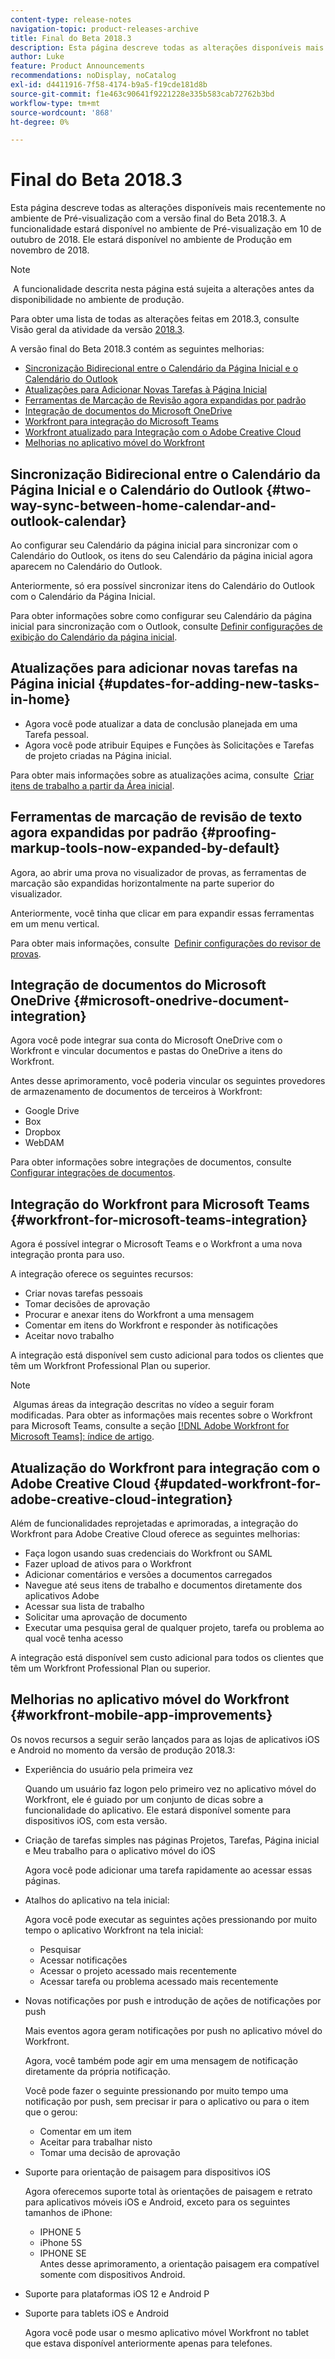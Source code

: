 ```yaml
---
content-type: release-notes
navigation-topic: product-releases-archive
title: Final do Beta 2018.3
description: Esta página descreve todas as alterações disponíveis mais recentemente no ambiente de Pré-visualização com a versão final do Beta 2018.3. A funcionalidade estará disponível no ambiente de Pré-visualização em 10 de outubro de 2018. Ele estará disponível no ambiente de Produção em novembro de 2018.
author: Luke
feature: Product Announcements
recommendations: noDisplay, noCatalog
exl-id: d4411916-7f58-4174-b9a5-f19cde181d8b
source-git-commit: f1e463c90641f9221228e335b583cab72762b3bd
workflow-type: tm+mt
source-wordcount: '868'
ht-degree: 0%

---
```


# Final do Beta 2018.3

Esta página descreve todas as alterações disponíveis mais recentemente no ambiente de Pré-visualização com a versão final do Beta 2018.3. A funcionalidade estará disponível no ambiente de Pré-visualização em 10 de outubro de 2018. Ele estará disponível no ambiente de Produção em novembro de 2018.

>[!NOTE]
>
> A funcionalidade descrita nesta página está sujeita a alterações antes da disponibilidade no ambiente de produção.

Para obter uma lista de todas as alterações feitas em 2018.3, consulte  Visão geral da atividade da versão [2018.3](../../../../product-announcements/product-releases/quarterly-release-archive/2018.3-release-activity/2018-3-release-activity-overview.md).

A versão final do Beta 2018.3 contém as seguintes melhorias:

* [Sincronização Bidirecional entre o Calendário da Página Inicial e o Calendário do Outlook](#two-way-sync-between-home-calendar-and-outlook-calendar)
* [Atualizações para Adicionar Novas Tarefas à Página Inicial](#updates-for-adding-new-tasks-in-home)
* [Ferramentas de Marcação de Revisão agora expandidas por padrão](#proofing-markup-tools-now-expanded-by-default)
* [Integração de documentos do Microsoft OneDrive](#microsoft-onedrive-document-integration)
* [Workfront para integração do Microsoft Teams](#workfront-for-microsoft-teams-integration)
* [Workfront atualizado para Integração com o Adobe Creative Cloud](#updated-workfront-for-adobe-creative-cloud-integration)
* [Melhorias no aplicativo móvel do Workfront](#workfront-mobile-app-improvements)

## Sincronização Bidirecional entre o Calendário da Página Inicial e o Calendário do Outlook {#two-way-sync-between-home-calendar-and-outlook-calendar}

Ao configurar seu Calendário da página inicial para sincronizar com o Calendário do Outlook, os itens do seu Calendário da página inicial agora aparecem no Calendário do Outlook.

Anteriormente, só era possível sincronizar itens do Calendário do Outlook com o Calendário da Página Inicial.

Para obter informações sobre como configurar seu Calendário da página inicial para sincronização com o Outlook, consulte [Definir configurações de exibição do Calendário da página inicial](../../../../workfront-basics/using-home/using-the-home-area/configure-home-calendar-view.md).

## Atualizações para adicionar novas tarefas na Página inicial {#updates-for-adding-new-tasks-in-home}

* Agora você pode atualizar a data de conclusão planejada em uma Tarefa pessoal.
* Agora você pode atribuir Equipes e Funções às Solicitações e Tarefas de projeto criadas na Página inicial.

Para obter mais informações sobre as atualizações acima, consulte  [Criar itens de trabalho a partir da Área inicial](../../../../workfront-basics/using-home/using-the-home-area/create-work-items-in-home.md).

## Ferramentas de marcação de revisão de texto agora expandidas por padrão {#proofing-markup-tools-now-expanded-by-default}

Agora, ao abrir uma prova no visualizador de provas, as ferramentas de marcação são expandidas horizontalmente na parte superior do visualizador.

Anteriormente, você tinha que clicar em para expandir essas ferramentas em um menu vertical.

Para obter mais informações, consulte  [Definir configurações do revisor de provas](../../../../review-and-approve-work/proofing/reviewing-proofs-within-workfront/configure-proofing-viewer-settings.md).

## Integração de documentos do Microsoft OneDrive {#microsoft-onedrive-document-integration}

Agora você pode integrar sua conta do Microsoft OneDrive com o Workfront e vincular documentos e pastas do OneDrive a itens do Workfront.

Antes desse aprimoramento, você poderia vincular os seguintes provedores de armazenamento de documentos de terceiros à Workfront:

* Google Drive
* Box
* Dropbox
* WebDAM

Para obter informações sobre integrações de documentos, consulte [Configurar integrações de documentos](../../../../administration-and-setup/configure-integrations/configure-document-integrations.md).

## Integração do Workfront para Microsoft Teams {#workfront-for-microsoft-teams-integration}

Agora é possível integrar o Microsoft Teams e o Workfront a uma nova integração pronta para uso.

A integração oferece os seguintes recursos:

* Criar novas tarefas pessoais
* Tomar decisões de aprovação
* Procurar e anexar itens do Workfront a uma mensagem
* Comentar em itens do Workfront e responder às notificações
* Aceitar novo trabalho

A integração está disponível sem custo adicional para todos os clientes que têm um Workfront Professional Plan ou superior.

>[!NOTE]
>
> Algumas áreas da integração descritas no vídeo a seguir foram modificadas. Para obter as informações mais recentes sobre o Workfront para Microsoft Teams, consulte a seção [[!DNL Adobe Workfront for Microsoft Teams]: índice de artigo](../../../../workfront-integrations-and-apps/using-workfront-with-microsoft-teams/use-workfront-with-ms-teams.md).

## Atualização do Workfront para integração com o Adobe Creative Cloud {#updated-workfront-for-adobe-creative-cloud-integration}

Além de funcionalidades reprojetadas e aprimoradas, a integração do Workfront para Adobe Creative Cloud oferece as seguintes melhorias:

* Faça logon usando suas credenciais do Workfront ou SAML
* Fazer upload de ativos para o Workfront
* Adicionar comentários e versões a documentos carregados
* Navegue até seus itens de trabalho e documentos diretamente dos aplicativos Adobe
* Acessar sua lista de trabalho
* Solicitar uma aprovação de documento
* Executar uma pesquisa geral de qualquer projeto, tarefa ou problema ao qual você tenha acesso

A integração está disponível sem custo adicional para todos os clientes que têm um Workfront Professional Plan ou superior.

## Melhorias no aplicativo móvel do Workfront {#workfront-mobile-app-improvements}

Os novos recursos a seguir serão lançados para as lojas de aplicativos iOS e Android no momento da versão de produção 2018.3:

* Experiência do usuário pela primeira vez

  Quando um usuário faz logon pelo primeiro vez no aplicativo móvel do Workfront, ele é guiado por um conjunto de dicas sobre a funcionalidade do aplicativo. Ele estará disponível somente para dispositivos iOS, com esta versão.

* Criação de tarefas simples nas páginas Projetos, Tarefas, Página inicial e Meu trabalho para o aplicativo móvel do iOS

  Agora você pode adicionar uma tarefa rapidamente ao acessar essas páginas.

* Atalhos do aplicativo na tela inicial:

  Agora você pode executar as seguintes ações pressionando por muito tempo o aplicativo Workfront na tela inicial:

   * Pesquisar
   * Acessar notificações
   * Acessar o projeto acessado mais recentemente 
   * Acessar tarefa ou problema acessado mais recentemente

* Novas notificações por push e introdução de ações de notificações por push

  Mais eventos agora geram notificações por push no aplicativo móvel do Workfront.

  Agora, você também pode agir em uma mensagem de notificação diretamente da própria notificação.

  Você pode fazer o seguinte pressionando por muito tempo uma notificação por push, sem precisar ir para o aplicativo ou para o item que o gerou:

   * Comentar em um item
   * Aceitar para trabalhar nisto
   * Tomar uma decisão de aprovação

* Suporte para orientação de paisagem para dispositivos iOS

  Agora oferecemos suporte total às orientações de paisagem e retrato para aplicativos móveis iOS e Android, exceto para os seguintes tamanhos de iPhone:

   * IPHONE 5
   * iPhone 5S
   * IPHONE SE\
     Antes desse aprimoramento, a orientação paisagem era compatível somente com dispositivos Android.

* Suporte para plataformas iOS 12 e Android P
* Suporte para tablets iOS e Android

  Agora você pode usar o mesmo aplicativo móvel Workfront no tablet que estava disponível anteriormente apenas para telefones.
